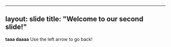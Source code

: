 ---
layout: slide
title: "Welcome to our second slide!"
----
**taaa daaaa**
Use the left arrow to go back!

